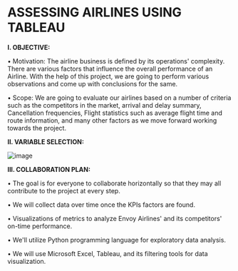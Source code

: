 # ASSESSING AIRLINES USING TABLEAU
**I. OBJECTIVE:**

• Motivation:
The airline business is defined by its operations' complexity. There are various factors that influence the overall performance of an Airline. With the help of this project, we are going to perform various observations and come up with conclusions for the same.

• Scope:
We are going to evaluate our airlines based on a number of criteria such as the competitors in the market, arrival and delay summary, Cancellation frequencies, Flight statistics such as average flight time and route information, and many other factors as we move forward working towards the project.


**II. VARIABLE SELECTION:**

![image](https://user-images.githubusercontent.com/11815663/200677601-f38cbeb2-becd-435f-aa9a-73c4a08eea16.png)


**III.	COLLABORATION PLAN:**

•	The goal is for everyone to collaborate horizontally so that they may all contribute to the project at every step. 

•	We will collect data over time once the KPIs factors are found. 

•	Visualizations of metrics to analyze Envoy Airlines' and its competitors' on-time performance. 

•	We'll utilize Python programming language for exploratory data analysis.

•	We will use Microsoft Excel, Tableau, and its filtering tools for data visualization.

